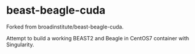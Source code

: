 
# beast-beagle-cuda

Forked from broadinstitute/beast-beagle-cuda.

Attempt to build a working BEAST2 and Beagle in CentOS7 container with Singularity.